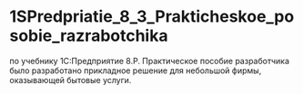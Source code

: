 # 1SPredpriatie_8_3_Prakticheskoe_posobie_razrabotchika
по учебнику 1С:Предприятие 8.P. Практическое пособие разработчика было разработано прикладное решение для небольшой фирмы, оказывающей бытовые услуги.
